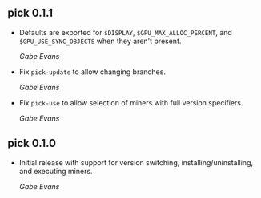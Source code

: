 ## pick 0.1.1

* Defaults are exported for `$DISPLAY`, `$GPU_MAX_ALLOC_PERCENT`, and
  `$GPU_USE_SYNC_OBJECTS` when they aren't present.

  *Gabe Evans*

* Fix `pick-update` to allow changing branches.

  *Gabe Evans*

* Fix `pick-use` to allow selection of miners with full version specifiers.

  *Gabe Evans*

## pick 0.1.0

* Initial release with support for version switching, installing/uninstalling,
  and executing miners.

  *Gabe Evans*

